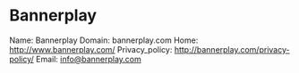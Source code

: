 
# Bannerplay

Name: Bannerplay
Domain: bannerplay.com
Home: http://www.bannerplay.com/
Privacy_policy: http://bannerplay.com/privacy-policy/
Email: info@bannerplay.com

